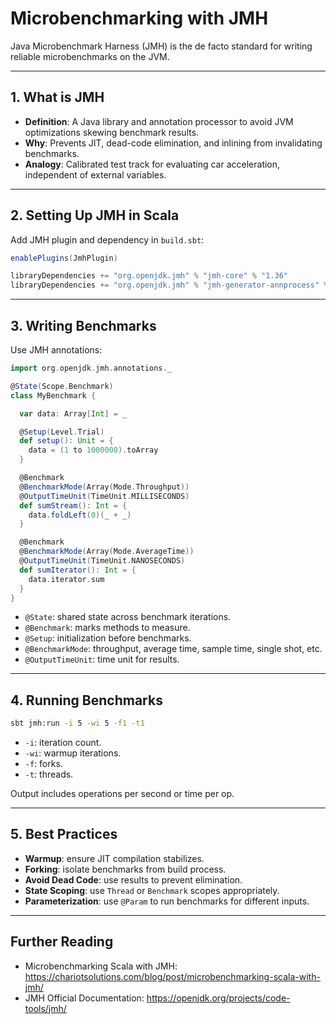 # Microbenchmarking with JMH

Java Microbenchmark Harness (JMH) is the de facto standard for writing reliable microbenchmarks on the JVM.

---

## 1. What is JMH

- **Definition**: A Java library and annotation processor to avoid JVM optimizations skewing benchmark results.
- **Why**: Prevents JIT, dead-code elimination, and inlining from invalidating benchmarks.
- **Analogy**: Calibrated test track for evaluating car acceleration, independent of external variables.

---

## 2. Setting Up JMH in Scala

Add JMH plugin and dependency in `build.sbt`:

```scala
enablePlugins(JmhPlugin)

libraryDependencies += "org.openjdk.jmh" % "jmh-core" % "1.36"
libraryDependencies += "org.openjdk.jmh" % "jmh-generator-annprocess" % "1.36"
```

---

## 3. Writing Benchmarks

Use JMH annotations:

```scala
import org.openjdk.jmh.annotations._

@State(Scope.Benchmark)
class MyBenchmark {

  var data: Array[Int] = _

  @Setup(Level.Trial)
  def setup(): Unit = {
    data = (1 to 1000000).toArray
  }

  @Benchmark
  @BenchmarkMode(Array(Mode.Throughput))
  @OutputTimeUnit(TimeUnit.MILLISECONDS)
  def sumStream(): Int = {
    data.foldLeft(0)(_ + _)
  }

  @Benchmark
  @BenchmarkMode(Array(Mode.AverageTime))
  @OutputTimeUnit(TimeUnit.NANOSECONDS)
  def sumIterator(): Int = {
    data.iterator.sum
  }
}
```

- `@State`: shared state across benchmark iterations.
- `@Benchmark`: marks methods to measure.
- `@Setup`: initialization before benchmarks.
- `@BenchmarkMode`: throughput, average time, sample time, single shot, etc.
- `@OutputTimeUnit`: time unit for results.

---

## 4. Running Benchmarks

```bash
sbt jmh:run -i 5 -wi 5 -f1 -t1
```
- `-i`: iteration count.
- `-wi`: warmup iterations.
- `-f`: forks.
- `-t`: threads.

Output includes operations per second or time per op.

---

## 5. Best Practices

- **Warmup**: ensure JIT compilation stabilizes.
- **Forking**: isolate benchmarks from build process.
- **Avoid Dead Code**: use results to prevent elimination.
- **State Scoping**: use `Thread` or `Benchmark` scopes appropriately.
- **Parameterization**: use `@Param` to run benchmarks for different inputs.

---

## Further Reading

- Microbenchmarking Scala with JMH: https://chariotsolutions.com/blog/post/microbenchmarking-scala-with-jmh/  
- JMH Official Documentation: https://openjdk.org/projects/code-tools/jmh/  
